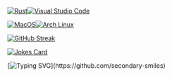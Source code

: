 <!-- SHIELDS BEGIN -->
[![Rust](https://img.shields.io/badge/Rust-black?style=for-the-badge&logo=rust&logoColor=white)](https://github.com/secondary-smiles)[![Visual Studio Code](https://img.shields.io/badge/Visual_Studio_Code-0078D4?style=for-the-badge&logo=visual%20studio%20code&logoColor=white)](https://github.com/secondary-smiles)

[![MacOS](https://img.shields.io/badge/mac%20os-000000?style=for-the-badge&logo=apple&logoColor=white)](https://github.com/secondary-smiles)[![Arch Linux](https://img.shields.io/badge/Arch_Linux-1793D1?style=for-the-badge&logo=arch-linux&logoColor=white)](https://github.com/secondary-smiles)
<!-- SHIELDS END -->

<!-- STATS BEGIN -->
[![GitHub Streak](https://github-readme-streak-stats.herokuapp.com?user=secondary-smiles&theme=calm&hide_border=true&date_format=M%20j%5B%2C%20Y%5D)](https://github.com/secondary-smiles)
<!-- STATS END -->

<!-- FUN STUFF BEGIN -->
[![Jokes Card](https://readme-jokes.vercel.app/api?hideBorder)](https://github.com/secondary-smiles)

[![Typing SVG](https://readme-typing-svg.herokuapp.com?font=Lato&color=7FF788&multiline=true&lines=To+infinity+and..;Beyond!!)](https://github.com/secondary-smiles)
<!-- FUN STUFF END -->
